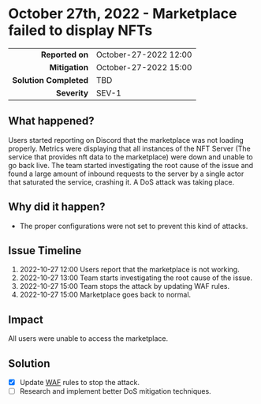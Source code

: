 # October 27th, 2022 - Marketplace failed to display NFTs

|                            |                       |
| -------------------------: |:----------------------|
| **Reported on**            | October-27-2022 12:00 |
| **Mitigation**             | October-27-2022 15:00 |
| **Solution Completed**     | TBD                   |
| **Severity**               | SEV-1                 |

## What happened?

Users started reporting on Discord that the marketplace was not loading properly. 
Metrics were displaying that all instances of the NFT Server (The service that provides nft data to the marketplace) were down and unable to go back live.
The team started investigating the root cause of the issue and found a large amount of inbound requests to the server by a single actor that saturated the service, crashing it.
A DoS attack was taking place.

## Why did it happen?

- The proper configurations were not set to prevent this kind of attacks.

## Issue Timeline

1. 2022-10-27 12:00 Users report that the marketplace is not working.
1. 2022-10-27 13:00 Team starts investigating the root cause of the issue.
1. 2022-10-27 15:00 Team stops the attack by updating WAF rules.
1. 2022-10-27 15:00 Marketplace goes back to normal.

## Impact

All users were unable to access the marketplace.

## Solution

- [x] Update [WAF](https://www.cloudflare.com/learning/ddos/glossary/web-application-firewall-waf/) rules to stop the attack.
-[ ] Research and implement better DoS mitigation techniques.